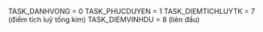 TASK_DANHVONG = 0
TASK_PHUCDUYEN = 1
TASK_DIEMTICHLUYTK = 7  (điểm tích luỹ tống kim)
TASK_DIEMVINHDU = 8 (liên đấu)